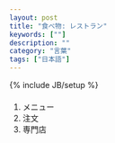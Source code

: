 ```yaml
---
layout: post
title: "食べ物: レストラン"
keywords: [""]
description: ""
category: "言葉"
tags: ["日本語"]
---
```

{% include JB/setup %}


####
1. メニュー
2. 注文
3. 専門店
